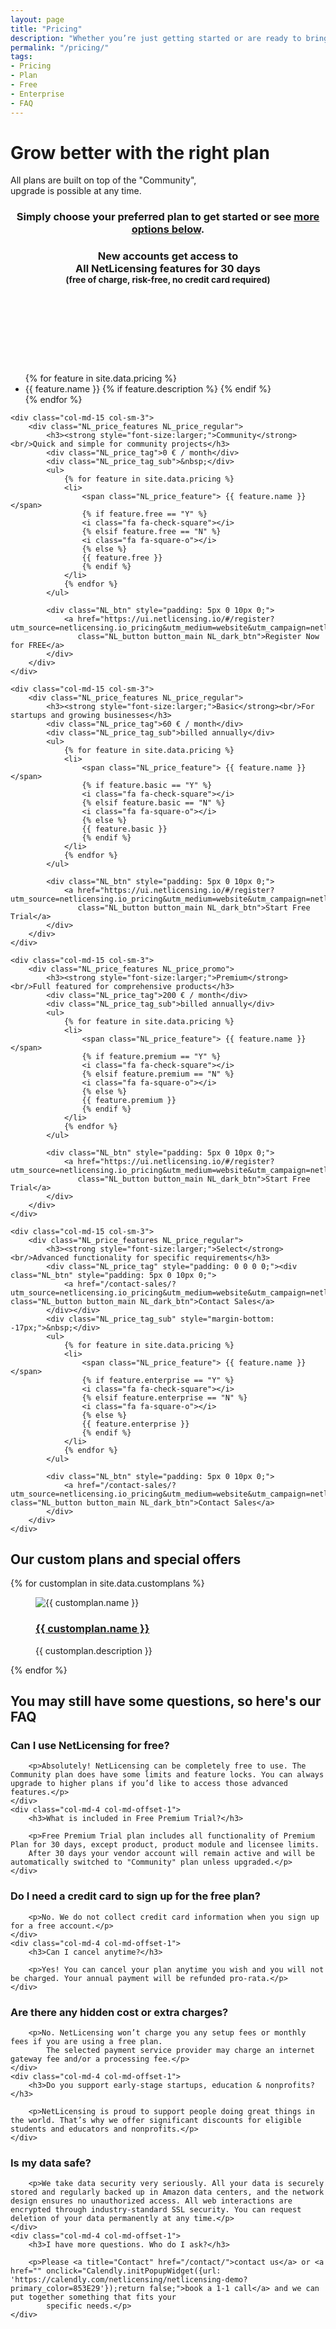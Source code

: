 ```yaml
---
layout: page
title: "Pricing"
description: "Whether you’re just getting started or are ready to bring licensing to your enterprise, there’s a NetLicensing level that’s right for you"
permalink: "/pricing/"
tags:
- Pricing
- Plan
- Free
- Enterprise
- FAQ
---
```

<div class="row NL_banner">
    <div class="col-md-6 col-md-offset-3 NL_about_page">
        <h1>Grow better with the right plan</h1>
        <span>All plans are built on top of the "Community",<br/>upgrade is possible at any time.</span>
    </div>
</div>

<div class="row NL_block" style="text-align:center;">
    <h3 class="col-md-12">Simply choose your preferred plan to get started or see <a href="#custom-plans">more options below</a>.</h3>
    <h3>New accounts get access to<br><strong>All NetLicensing features for 30 days</strong>
    <span style="font-size: smaller;"><br>(free of charge, risk-free, no credit card required)</span></h3>
</div>

<div class="row NL_block NL_pricing">
    <div class="col-md-15 col-sm-3">
        <div class="NL_price_captions">
            <h3 style="font-size:larger;"> &#160; <br/> &#160; <br/> &#160; <br/> &#160; <br/> &#160;</h3>
            <ul>
                {% for feature in site.data.pricing %}
                <li>
                    {{ feature.name }}
                    {% if feature.description %}
                    <a class="NL_pricing_tooltip" data-toggle="tooltip" data-placement="right"
                       title="{{ feature.description }}" target="_blank" href="#">
                        <i class="fa fa-question-circle"></i>
                    </a>
                    {% endif %}
                </li>
                {% endfor %}
            </ul>
        </div>
    </div>

    <div class="col-md-15 col-sm-3">
        <div class="NL_price_features NL_price_regular">
            <h3><strong style="font-size:larger;">Community</strong><br/>Quick and simple for community projects</h3>
            <div class="NL_price_tag">0 € / month</div>
            <div class="NL_price_tag_sub">&nbsp;</div>
            <ul>
                {% for feature in site.data.pricing %}
                <li>
                    <span class="NL_price_feature"> {{ feature.name }} </span>
                    {% if feature.free == "Y" %}
                    <i class="fa fa-check-square"></i>
                    {% elsif feature.free == "N" %}
                    <i class="fa fa-square-o"></i>
                    {% else %}
                    {{ feature.free }}
                    {% endif %}
                </li>
                {% endfor %}
            </ul>

            <div class="NL_btn" style="padding: 5px 0 10px 0;">
                <a href="https://ui.netlicensing.io/#/register?utm_source=netlicensing.io_pricing&utm_medium=website&utm_campaign=netlicensing.io_pricing&utm_content=free"
                   class="NL_button button_main NL_dark_btn">Register Now for FREE</a>
            </div>
        </div>
    </div>

    <div class="col-md-15 col-sm-3">
        <div class="NL_price_features NL_price_regular">
            <h3><strong style="font-size:larger;">Basic</strong><br/>For startups and growing businesses</h3>
            <div class="NL_price_tag">60 € / month</div>
            <div class="NL_price_tag_sub">billed annually</div>
            <ul>
                {% for feature in site.data.pricing %}
                <li>
                    <span class="NL_price_feature"> {{ feature.name }} </span>
                    {% if feature.basic == "Y" %}
                    <i class="fa fa-check-square"></i>
                    {% elsif feature.basic == "N" %}
                    <i class="fa fa-square-o"></i>
                    {% else %}
                    {{ feature.basic }}
                    {% endif %}
                </li>
                {% endfor %}
            </ul>

            <div class="NL_btn" style="padding: 5px 0 10px 0;">
                <a href="https://ui.netlicensing.io/#/register?utm_source=netlicensing.io_pricing&utm_medium=website&utm_campaign=netlicensing.io_pricing&utm_content=basic"
                   class="NL_button button_main NL_dark_btn">Start Free Trial</a>
            </div>
        </div>
    </div>

    <div class="col-md-15 col-sm-3">
        <div class="NL_price_features NL_price_promo">
            <h3><strong style="font-size:larger;">Premium</strong><br/>Full featured for comprehensive products</h3>
            <div class="NL_price_tag">200 € / month</div>
            <div class="NL_price_tag_sub">billed annually</div>
            <ul>
                {% for feature in site.data.pricing %}
                <li>
                    <span class="NL_price_feature"> {{ feature.name }} </span>
                    {% if feature.premium == "Y" %}
                    <i class="fa fa-check-square"></i>
                    {% elsif feature.premium == "N" %}
                    <i class="fa fa-square-o"></i>
                    {% else %}
                    {{ feature.premium }}
                    {% endif %}
                </li>
                {% endfor %}
            </ul>

            <div class="NL_btn" style="padding: 5px 0 10px 0;">
                <a href="https://ui.netlicensing.io/#/register?utm_source=netlicensing.io_pricing&utm_medium=website&utm_campaign=netlicensing.io_pricing&utm_content=premium"
                   class="NL_button button_main NL_dark_btn">Start Free Trial</a>
            </div>
        </div>
    </div>

    <div class="col-md-15 col-sm-3">
        <div class="NL_price_features NL_price_regular">
            <h3><strong style="font-size:larger;">Select</strong><br/>Advanced functionality for specific requirements</h3>
            <div class="NL_price_tag" style="padding: 0 0 0 0;"><div class="NL_btn" style="padding: 5px 0 10px 0;">
                <a href="/contact-sales/?utm_source=netlicensing.io_pricing&utm_medium=website&utm_campaign=netlicensing.io_pricing&utm_content=enterprise" class="NL_button button_main NL_dark_btn">Contact Sales</a>
            </div></div>
            <div class="NL_price_tag_sub" style="margin-bottom: -17px;">&nbsp;</div>
            <ul>
                {% for feature in site.data.pricing %}
                <li>
                    <span class="NL_price_feature"> {{ feature.name }} </span>
                    {% if feature.enterprise == "Y" %}
                    <i class="fa fa-check-square"></i>
                    {% elsif feature.enterprise == "N" %}
                    <i class="fa fa-square-o"></i>
                    {% else %}
                    {{ feature.enterprise }}
                    {% endif %}
                </li>
                {% endfor %}
            </ul>

            <div class="NL_btn" style="padding: 5px 0 10px 0;">
                <a href="/contact-sales/?utm_source=netlicensing.io_pricing&utm_medium=website&utm_campaign=netlicensing.io_pricing&utm_content=enterprise" class="NL_button button_main NL_dark_btn">Contact Sales</a>
            </div>
        </div>
    </div>
</div>

<div id="custom-plans" class="row NL_block">
    <h2 class="col-md-12">Our custom plans and special offers</h2>
</div>

<div class="row NL_block">
    <div>
        {% for customplan in site.data.customplans %}
        <div class="col-md-4 NL_feature" id="customplan-{{ customplan.name | slugify }}">
            <figure class="hover_effect">
                <figcaption>
                <img src="{{ customplan.icon | prepend: site.baseurl | prepend: site.url }}" alt="{{ customplan.name }}"/>
                <h3>
                <a href="{{ customplan.url }}">{{ customplan.name }}</a>
                </h3>
                <p>{{ customplan.description }}</p>
                </figcaption>
            </figure>
        </div>
        {% endfor %}
    </div>
</div>

<div id="faq" class="row NL_block">
    <h2 class="col-md-12">You may still have some questions, so here's our FAQ</h2>
</div>

<div class="row NL_FAQ">
    <div class="col-md-5 col-md-offset-1">
        <h3>Can I use NetLicensing for free?</h3>

        <p>Absolutely! NetLicensing can be completely free to use. The Community plan does have some limits and feature locks. You can always upgrade to higher plans if you’d like to access those advanced features.</p>
    </div>
    <div class="col-md-4 col-md-offset-1">
        <h3>What is included in Free Premium Trial?</h3>

        <p>Free Premium Trial plan includes all functionality of Premium Plan for 30 days, except product, product module and licensee limits.
        After 30 days your vendor account will remain active and will be automatically switched to "Community" plan unless upgraded.</p>
    </div>
</div>

<div class="row NL_FAQ">
    <div class="col-md-5 col-md-offset-1">
        <h3>Do I need a credit card to sign up for the free plan?</h3>

        <p>No. We do not collect credit card information when you sign up for a free account.</p>
    </div>
    <div class="col-md-4 col-md-offset-1">
        <h3>Can I cancel anytime?</h3>

        <p>Yes! You can cancel your plan anytime you wish and you will not be charged. Your annual payment will be refunded pro-rata.</p>
    </div>
</div>

<div class="row NL_FAQ">
    <div class="col-md-5 col-md-offset-1">
        <h3>Are there any hidden cost or extra charges?</h3>

        <p>No. NetLicensing won’t charge you any setup fees or monthly fees if you are using a free plan.
            The selected payment service provider may charge an internet gateway fee and/or a processing fee.</p>
    </div>
    <div class="col-md-4 col-md-offset-1">
        <h3>Do you support early-stage startups, education & nonprofits?</h3>

        <p>NetLicensing is proud to support people doing great things in the world. That’s why we offer significant discounts for eligible students and educators and nonprofits.</p>
    </div>
</div>

<div class="row NL_FAQ">
    <div class="col-md-5 col-md-offset-1">
        <h3>Is my data safe?</h3>

        <p>We take data security very seriously. All your data is securely stored and regularly backed up in Amazon data centers, and the network design ensures no unauthorized access. All web interactions are encrypted through industry-standard SSL security. You can request deletion of your data permanently at any time.</p>
    </div>
    <div class="col-md-4 col-md-offset-1">
        <h3>I have more questions. Who do I ask?</h3>

        <p>Please <a title="Contact" href="/contact/">contact us</a> or <a href="" onclick="Calendly.initPopupWidget({url: 'https://calendly.com/netlicensing/netlicensing-demo?primary_color=853E29'});return false;">book a 1-1 call</a> and we can put together something that fits your
            specific needs.</p>
    </div>
</div>

